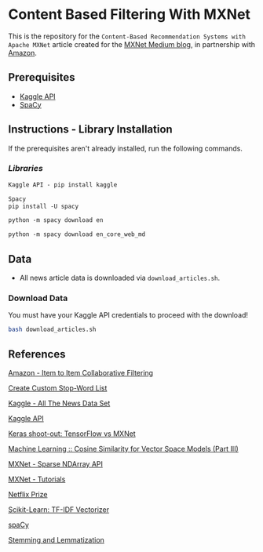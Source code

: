 # Content Based Filtering With MXNet

This is the repository for the `Content-Based Recommendation Systems with Apache MXNet` article created for the [MXNet Medium blog](https://medium.com/apache-mxnet), in partnership with [Amazon](https://aws.amazon.com/mxnet/).

## Prerequisites

* [Kaggle API](https://github.com/Kaggle/kaggle-api)
* [SpaCy](https://spacy.io/usage/)

## Instructions - Library Installation

If the prerequisites aren't already installed, run the following commands.

### _Libraries_

```markdown
Kaggle API - pip install kaggle

Spacy
pip install -U spacy

python -m spacy download en

python -m spacy download en_core_web_md
```

## Data

* All news article data is downloaded via `download_articles.sh`.

### Download Data

You must have your Kaggle API credentials to proceed with the download!

```bash
bash download_articles.sh
```

## References

[Amazon - Item to Item Collaborative Filtering](https://www.cs.umd.edu/~samir/498/Amazon-Recommendations.pdf)

[Create Custom Stop-Word List](https://stackoverflow.com/questions/36369870/sklearn-how-to-add-custom-stopword-list-from-txt-file)

[Kaggle - All The News Data Set](https://www.kaggle.com/snapcrack/all-the-news)

[Kaggle API](https://github.com/Kaggle/kaggle-api)

[Keras shoot-out: TensorFlow vs MXNet](https://medium.com/@julsimon/keras-shoot-out-tensorflow-vs-mxnet-51ae2b30a9c0)

[Machine Learning :: Cosine Similarity for Vector Space Models (Part III)](http://blog.christianperone.com/2013/09/machine-learning-cosine-similarity-for-vector-space-models-part-iii/)

[MXNet - Sparse NDArray API](https://mxnet.incubator.apache.org/api/python/ndarray/sparse.html#sparse-ndarray-api)

[MXNet - Tutorials](https://mxnet.incubator.apache.org/versions/master/tutorials/index.html)

[Netflix Prize](https://en.wikipedia.org/wiki/Netflix_Prize)

[Scikit-Learn: TF-IDF Vectorizer](https://scikit-learn.org/stable/modules/generated/sklearn.feature_extraction.text.TfidfVectorizer.html)

[spaCy](https://spacy.io/)

[Stemming and Lemmatization](https://nlp.stanford.edu/IR-book/html/htmledition/stemming-and-lemmatization-1.html)